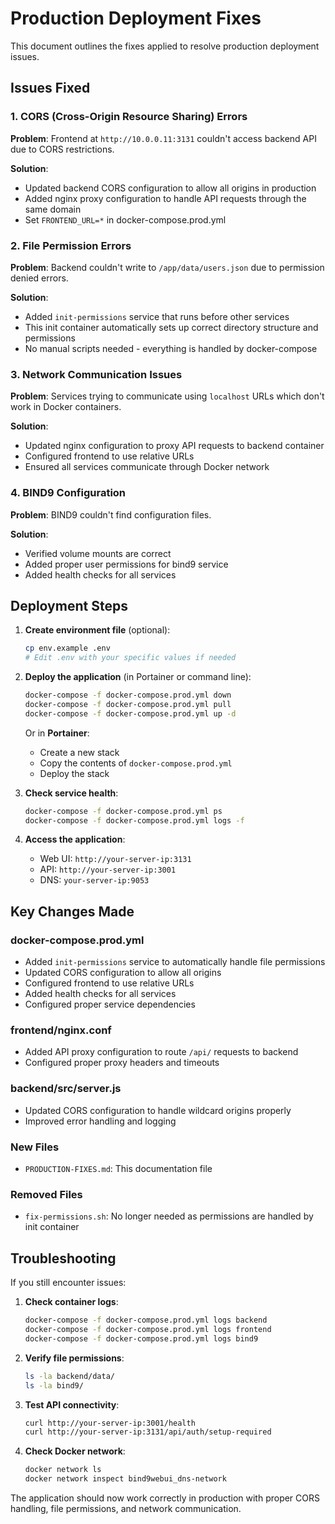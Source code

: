 # Production Deployment Fixes

This document outlines the fixes applied to resolve production deployment issues.

## Issues Fixed

### 1. CORS (Cross-Origin Resource Sharing) Errors
**Problem**: Frontend at `http://10.0.0.11:3131` couldn't access backend API due to CORS restrictions.

**Solution**: 
- Updated backend CORS configuration to allow all origins in production
- Added nginx proxy configuration to handle API requests through the same domain
- Set `FRONTEND_URL=*` in docker-compose.prod.yml

### 2. File Permission Errors
**Problem**: Backend couldn't write to `/app/data/users.json` due to permission denied errors.

**Solution**:
- Added `init-permissions` service that runs before other services
- This init container automatically sets up correct directory structure and permissions
- No manual scripts needed - everything is handled by docker-compose

### 3. Network Communication Issues
**Problem**: Services trying to communicate using `localhost` URLs which don't work in Docker containers.

**Solution**:
- Updated nginx configuration to proxy API requests to backend container
- Configured frontend to use relative URLs
- Ensured all services communicate through Docker network

### 4. BIND9 Configuration
**Problem**: BIND9 couldn't find configuration files.

**Solution**:
- Verified volume mounts are correct
- Added proper user permissions for bind9 service
- Added health checks for all services

## Deployment Steps

1. **Create environment file** (optional):
   ```bash
   cp env.example .env
   # Edit .env with your specific values if needed
   ```

2. **Deploy the application** (in Portainer or command line):
   ```bash
   docker-compose -f docker-compose.prod.yml down
   docker-compose -f docker-compose.prod.yml pull
   docker-compose -f docker-compose.prod.yml up -d
   ```
   
   Or in **Portainer**:
   - Create a new stack
   - Copy the contents of `docker-compose.prod.yml`
   - Deploy the stack

4. **Check service health**:
   ```bash
   docker-compose -f docker-compose.prod.yml ps
   docker-compose -f docker-compose.prod.yml logs -f
   ```

5. **Access the application**:
   - Web UI: `http://your-server-ip:3131`
   - API: `http://your-server-ip:3001`
   - DNS: `your-server-ip:9053`

## Key Changes Made

### docker-compose.prod.yml
- Added `init-permissions` service to automatically handle file permissions
- Updated CORS configuration to allow all origins  
- Configured frontend to use relative URLs
- Added health checks for all services
- Configured proper service dependencies

### frontend/nginx.conf
- Added API proxy configuration to route `/api/` requests to backend
- Configured proper proxy headers and timeouts

### backend/src/server.js
- Updated CORS configuration to handle wildcard origins properly
- Improved error handling and logging

### New Files
- `PRODUCTION-FIXES.md`: This documentation file

### Removed Files
- `fix-permissions.sh`: No longer needed as permissions are handled by init container

## Troubleshooting

If you still encounter issues:

1. **Check container logs**:
   ```bash
   docker-compose -f docker-compose.prod.yml logs backend
   docker-compose -f docker-compose.prod.yml logs frontend
   docker-compose -f docker-compose.prod.yml logs bind9
   ```

2. **Verify file permissions**:
   ```bash
   ls -la backend/data/
   ls -la bind9/
   ```

3. **Test API connectivity**:
   ```bash
   curl http://your-server-ip:3001/health
   curl http://your-server-ip:3131/api/auth/setup-required
   ```

4. **Check Docker network**:
   ```bash
   docker network ls
   docker network inspect bind9webui_dns-network
   ```

The application should now work correctly in production with proper CORS handling, file permissions, and network communication.

